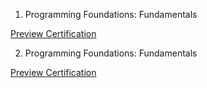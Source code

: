 1. Programming Foundations: Fundamentals

[Preview Certification](https://www.linkedin.com/learning/certificates/6855ed97e63fc8dba29a5364eed789e4f235d1bfabfc535347c370296f80f038?trk=share_certificate)

2. Programming Foundations: Fundamentals

[Preview Certification](https://www.linkedin.com/learning/certificates/16e2b5bac02c1a5483c2a89cb6ea1bdee2ad99d50d04193877e2457d9449be83?trk=share_certificate)

